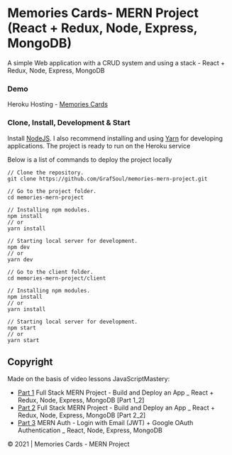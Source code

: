 # Memories Cards- MERN Project (React + Redux, Node, Express, MongoDB)

A simple Web application with a CRUD system and using a stack - React + Redux, Node, Express, MongoDB

### Demo

Heroku Hosting - [Memories Cards]

### Clone, Install, Development & Start

Install [NodeJS]. I also recommend installing and using [Yarn] for developing applications.
The project is ready to run on the Heroku service

Below is a list of commands to deploy the project locally

```
// Clone the repository.
git clone https://github.com/GrafSoul/memories-mern-project.git

// Go to the project folder.
cd memories-mern-project

// Installing npm modules.
npm install
// or
yarn install

// Starting local server for development.
npm dev
// or
yarn dev

// Go to the client folder.
cd memories-mern-project/client

// Installing npm modules.
npm install
// or
yarn install

// Starting local server for development.
npm start
// or
yarn start

```

## Copyright

Made on the basis of video lessons JavaScriptMastery:

-   [Part 1] Full Stack MERN Project - Build and Deploy an App \_ React + Redux, Node, Express, MongoDB [Part 1_2]
-   [Part 2] Full Stack MERN Project - Build and Deploy an App \_ React + Redux, Node, Express, MongoDB [Part 2_2]
-   [Part 3] MERN Auth - Login with Email (JWT) + Google OAuth Authentication \_ React, Node, Express, MongoDB

[part 1]: https://www.youtube.com/watch?v=ngc9gnGgUdA&ab_channel=JavaScriptMastery
[part 2]: https://www.youtube.com/watch?v=aibtHnbeuio&ab_channel=JavaScriptMastery
[part 3]: https://www.youtube.com/watch?v=LKlO8vLvUao&ab_channel=JavaScriptMastery

© 2021 | Memories Cards - MERN Project

[nodejs]: https://nodejs.org/
[yarn]: https://yarnpkg.com/
[memories cards]: https://mcard.herokuapp.com/

